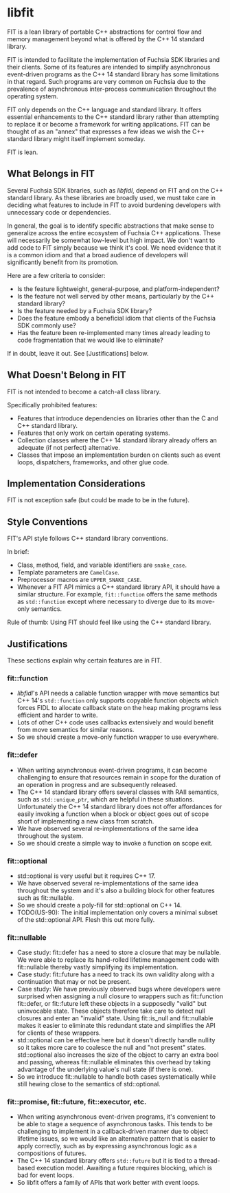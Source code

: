 libfit
======

FIT is a lean library of portable C++ abstractions for control flow and
memory management beyond what is offered by the C++ 14 standard library.

FIT is intended to facilitate the implementation of Fuchsia SDK libraries and
their clients.  Some of its features are intended to simplify asynchronous
event-driven programs as the C++ 14 standard library has some limitations in
that regard.  Such programs are very common on Fuchsia due to the prevalence of
asynchronous inter-process communication throughout the operating system.

FIT only depends on the C++ language and standard library.  It offers essential
enhancements to the C++ standard library rather than attempting to replace it or
become a framework for writing applications.  FIT can be thought of as an
"annex" that expresses a few ideas we wish the C++ standard library might itself
implement someday.

FIT is lean.

## What Belongs in FIT

Several Fuchsia SDK libraries, such as *libfidl*, depend on FIT and on the C++
standard library.  As these libraries are broadly used, we must take care in
deciding what features to include in FIT to avoid burdening developers with
unnecessary code or dependencies.

In general, the goal is to identify specific abstractions that make sense to
generalize across the entire ecosystem of Fuchsia C++ applications.  These will
necessarily be somewhat low-level but high impact.  We don't want to add code to
FIT simply because we think it's cool.  We need evidence that it is a common
idiom and that a broad audience of developers will significantly benefit from
its promotion.

Here are a few criteria to consider:

- Is the feature lightweight, general-purpose, and platform-independent?
- Is the feature not well served by other means, particularly by the C++
  standard library?
- Is the feature needed by a Fuchsia SDK library?
- Does the feature embody a beneficial idiom that clients of the Fuchsia SDK
  commonly use?
- Has the feature been re-implemented many times already leading to code
  fragmentation that we would like to eliminate?

If in doubt, leave it out.  See [Justifications] below.

## What Doesn't Belong in FIT

FIT is not intended to become a catch-all class library.

Specifically prohibited features:

- Features that introduce dependencies on libraries other than the C and C++
  standard library.
- Features that only work on certain operating systems.
- Collection classes where the C++ 14 standard library already offers an
  adequate (if not perfect) alternative.
- Classes that impose an implementation burden on clients such as event loops,
  dispatchers, frameworks, and other glue code.

## Implementation Considerations

FIT is not exception safe (but could be made to be in the future).

## Style Conventions

FIT's API style follows C++ standard library conventions.

In brief:

- Class, method, field, and variable identifiers are `snake_case`.
- Template parameters are `CamelCase`.
- Preprocessor macros are `UPPER_SNAKE_CASE`.
- Whenever a FIT API mimics a C++ standard library API, it should have a
  similar structure.  For example, `fit::function` offers the same methods
  as `std::function` except where necessary to diverge due to its move-only
  semantics.

Rule of thumb: Using FIT should feel like using the C++ standard library.

## Justifications

These sections explain why certain features are in FIT.

### fit::function

- *libfidl*'s API needs a callable function wrapper with move semantics but
  C++ 14's `std::function` only supports copyable function objects which forces
  FIDL to allocate callback state on the heap making programs less efficient
  and harder to write.
- Lots of other C++ code uses callbacks extensively and would benefit from move
  semantics for similar reasons.
- So we should create a move-only function wrapper to use everywhere.

### fit::defer

- When writing asynchronous event-driven programs, it can become challenging
  to ensure that resources remain in scope for the duration of an operation
  in progress and are subsequently released.
- The C++ 14 standard library offers several classes with RAII semantics, such
  as `std::unique_ptr`, which are helpful in these situations.  Unfortunately the
  C++ 14 standard library does not offer affordances for easily invoking a
  function when a block or object goes out of scope short of implementing a
  new class from scratch.
- We have observed several re-implementations of the same idea throughout the
  system.
- So we should create a simple way to invoke a function on scope exit.

### fit::optional

- std::optional is very useful but it requires C++ 17.
- We have observed several re-implementations of the same idea throughout the
  system and it's also a building block for other features such as
  fit::nullable.
- So we should create a poly-fill for std::optional on C++ 14.
- TODO(US-90): The initial implementation only covers a minimal subset of the
  std::optional API.  Flesh this out more fully.

### fit::nullable

- Case study: fit::defer has a need to store a closure that may be nullable.
  We were able to replace its hand-rolled lifetime management code with
  fit::nullable thereby vastly simplifying its implementation.
- Case study: fit::future has a need to track its own validity along with
  a continuation that may or not be present.
- Case study: We have previously observed bugs where developers were
  surprised when assigning a null closure to wrappers such as fit::function
  fit::defer, or fit::future left these objects in a supposedly "valid"
  but uninvocable state.  These objects therefore take care to detect
  null closures and enter an "invalid" state.  Using fit::is_null and
  fit::nullable makes it easier to eliminate this redundant state and
  simplifies the API for clients of these wrappers.
- std::optional can be effective here but it doesn't directly handle nullity
  so it takes more care to coalesce the null and "not present" states.
  std::optional also increases the size of the object to carry an extra
  bool and passing, whereas fit::nullable eliminates this overhead by
  taking advantage of the underlying value's null state (if there is one).
- So we introduce fit::nullable to handle both cases systematically while
  still hewing close to the semantics of std::optional.

### fit::promise, fit::future, fit::executor, etc.

- When writing asynchronous event-driven programs, it's convenient to be able
  to stage a sequence of asynchronous tasks.  This tends to be challenging
  to implement in a callback-driven manner due to object lifetime issues,
  so we would like an alternative pattern that is easier to apply correctly,
  such as by expressing asynchronous logic as a compositions of futures.
- The C++ 14 standard library offers `std::future` but it is tied to a
  thread-based execution model.  Awaiting a future requires blocking, which
  is bad for event loops.
- So libfit offers a family of APIs that work better with event loops.
